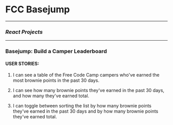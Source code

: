 # FCC Basejump
---

### *React Projects*
---

### Basejump: Build a Camper Leaderboard

#### USER STORIES:

1. I can see a table of the Free Code Camp campers who've earned the most brownie points in the past 30 days.

2. I can see how many brownie points they've earned in the past 30 days, and how many they've earned total.

3. I can toggle between sorting the list by how many brownie points they've earned in the past 30 days and by how many brownie points they've earned total.